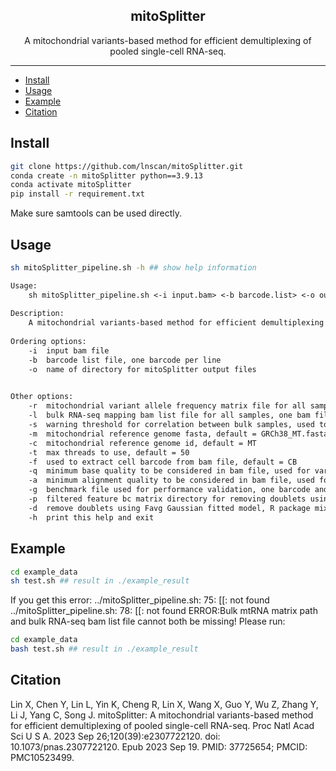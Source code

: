<h2 align="center">mitoSplitter</h2>

<p align="center">A mitochondrial variants-based method for efficient demultiplexing of pooled single-cell RNA-seq.</p>

---

  - [Install](#Install)
  - [Usage](#Usage)
  - [Example](#Example)
  - [Citation](#Citation)


## Install
```bash
git clone https://github.com/lnscan/mitoSplitter.git
conda create -n mitoSplitter python==3.9.13
conda activate mitoSplitter
pip install -r requirement.txt
```
Make sure samtools can be used directly.

## Usage
```bash
sh mitoSplitter_pipeline.sh -h ## show help information
```
```txt
Usage:
	sh mitoSplitter_pipeline.sh <-i input.bam> <-b barcode.list> <-o out_dir> [-r bulk_matrix] [-l bulk_bam_list] [-s cor_value] [-m mito.fasta] [-t threads] [-f barcode_tag] [-q base_quality] [-a alignment_quality] [-g gold_file] [-p matrix_dir] [-d] [-h]
 
Description:
	A mitochondrial variants-based method for efficient demultiplexing of pooled single-cell RNA-seq.
 
Ordering options:
	-i	input bam file
	-b	barcode list file, one barcode per line
	-o	name of directory for mitoSplitter output files
 

Other options:
	-r	mitochondrial variant allele frequency matrix file for all samples, must be set unless -l is set
	-l	bulk RNA-seq mapping bam list file for all samples, one bam file per line, must be set unless -r is set
	-s	warning threshold for correlation between bulk samples, used to signal samples with similar genetic backgrounds, default = 0.65
	-m	mitochondrial reference genome fasta, default = GRCh38_MT.fasta
	-c	mitochondrial reference genome id, default = MT
	-t	max threads to use, default = 50
	-f	used to extract cell barcode from bam file, default = CB
	-q	minimum base quality to be considered in bam file, used for variant calling, default = 20
	-a	minimum alignment quality to be considered in bam file, used for variant calling, default = 20
	-g	benchmark file used for performance validation, one barcode and the corresponding cluster per line
	-p	filtered feature bc matrix directory for removing doublets using scrublet, python package scrublet needs to be installed, default = FALSE
	-d	remove doublets using Favg Gaussian fitted model, R package mixtools needs to be installed, default = FALSE
	-h	print this help and exit
```

## Example
```bash
cd example_data
sh test.sh ## result in ./example_result
```

If you get this error:
../mitoSplitter_pipeline.sh: 75: [[: not found ../mitoSplitter_pipeline.sh: 78: [[: not found ERROR:Bulk mtRNA matrix path and bulk RNA-seq bam list file cannot both be missing!
Please run:
```bash
cd example_data
bash test.sh ## result in ./example_result
```

## Citation
Lin X, Chen Y, Lin L, Yin K, Cheng R, Lin X, Wang X, Guo Y, Wu Z, Zhang Y, Li J, Yang C, Song J. mitoSplitter: A mitochondrial variants-based method for efficient demultiplexing of pooled single-cell RNA-seq. Proc Natl Acad Sci U S A. 2023 Sep 26;120(39):e2307722120. doi: 10.1073/pnas.2307722120. Epub 2023 Sep 19. PMID: 37725654; PMCID: PMC10523499.


